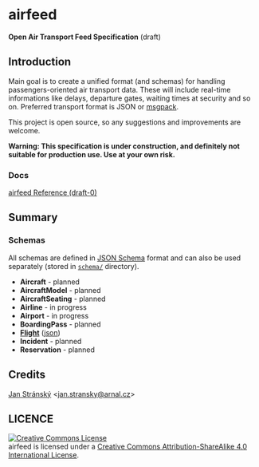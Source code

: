 # airfeed
**Open Air Transport Feed Specification** (draft)

## Introduction
Main goal is to create a unified format (and schemas) for handling passengers-oriented air transport data. These will include real-time informations like delays, departure gates, waiting times at security and so on. Preferred transport format is JSON or [msgpack](http://msgpack.org).

This project is open source, so any suggestions and improvements are welcome.

**Warning: This specification is under construction, and definitely not suitable for production use. Use at your own risk.**

### Docs
[airfeed Reference (draft-0)](Reference.md)

## Summary
### Schemas
All schemas are defined in [JSON Schema](http://json-schema.org) format and can also be used separately (stored in [`schema/`](/schema) directory).

- **Aircraft** - planned
- **AircraftModel** - planned
- **AircraftSeating** - planned
- **Airline** - in progress
- **Airport** - in progress
- **BoardingPass** - planned
- **[Flight](Reference.md#Flight)** ([json](/schema/flight.json))
- **Incident** - planned
- **Reservation** - planned

## Credits

[Jan Stránský](https://github.com/burningtree) &lt;<jan.stransky@arnal.cz>&gt;

## LICENCE

<a rel="license" href="http://creativecommons.org/licenses/by-sa/4.0/"><img alt="Creative Commons License" style="border-width:0" src="https://i.creativecommons.org/l/by-sa/4.0/88x31.png" /></a><br /><span xmlns:dct="http://purl.org/dc/terms/" property="dct:title">airfeed</span> is licensed under a <a rel="license" href="http://creativecommons.org/licenses/by-sa/4.0/">Creative Commons Attribution-ShareAlike 4.0 International License</a>.

